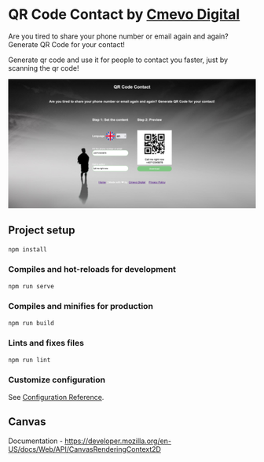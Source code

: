 # QR Code Contact by [Cmevo Digital](https://cmevo.com)

Are you tired to share your phone number or email again and again? Generate QR Code for your contact!

Generate qr code and use it for people to contact you faster, just by scanning the qr code!

![project preview](/docs/project-preview.png)

## Project setup
```
npm install
```

### Compiles and hot-reloads for development
```
npm run serve
```

### Compiles and minifies for production
```
npm run build
```

### Lints and fixes files
```
npm run lint
```

### Customize configuration
See [Configuration Reference](https://cli.vuejs.org/config/).

## Canvas

Documentation - https://developer.mozilla.org/en-US/docs/Web/API/CanvasRenderingContext2D